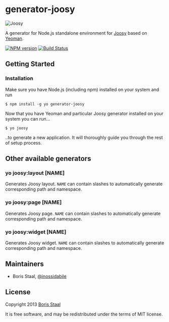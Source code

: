 # generator-joosy

![Joosy](http://f.cl.ly/items/2N2J453J2B353F1A0t0I/joocy1.1.png)

A generator for Node.js standalone environment for [Joosy](http://joosy.ws) based on [Yeoman](http://yeoman.io).

[![NPM version](https://badge.fury.io/js/generator-joosy.png)](http://badge.fury.io/js/generator-joosy)
[![Build Status](https://secure.travis-ci.org/joosy/generator-joosy.png?branch=master)](https://travis-ci.org/joosy/generator-joosy)

## Getting Started

### Installation

Make sure you have Node.js (including npm) installed on your system and run

```
$ npm install -g yo generator-joosy
```

Now that you have Yeoman and particular Joosy generator installed on your system you can run...

```
$ yo joosy
```

..to generate a new application. It will thoroughly guide you through the rest of setup process.

## Other available generators

### yo joosy:layout [NAME]

Generates Joosy layout. `NAME` can contain slashes to automatically generate corresponding path and namespace.

### yo joosy:page [NAME]

Generates Joosy page. `NAME` can contain slashes to automatically generate corresponding path and namespace.

### yo joosy:widget [NAME]

Generates Joosy widget. `NAME` can contain slashes to automatically generate corresponding path and namespace.

## Maintainers

* Boris Staal, [@inossidabile](http://staal.io)

## License

Copyright 2013 [Boris Staal](http://staal.io)

It is free software, and may be redistributed under the terms of MIT license.
